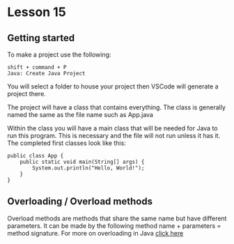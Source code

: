 # Lesson 15

## Getting started
To make a project use the following:

```
shift + command + P
Java: Create Java Project
```

You will select a folder to house your project then VSCode will generate a project there.

The project will have a class that contains everything. The class is generally named the same as the file name such as App.java

Within the class you will have a main class that will be needed for Java to run this program. This is necessary and the file will not run unless it has it. The completed first classes look like this:

```
public class App {
    public static void main(String[] args) {
        System.out.println("Hello, World!");
    }
}
```

## Overloading / Overload methods
Overload methods are methods that share the same name but have different parameters. It can be made by the following method name + parameters = method signature. For more on overloading in Java <a href="https://docs.oracle.com/javase/tutorial/java/IandI/override.html">click here</a>